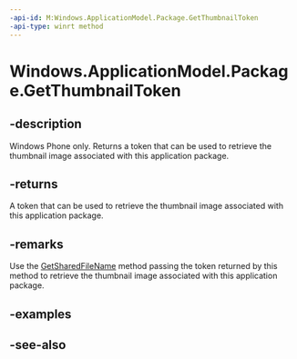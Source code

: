 ----api-id: M:Windows.ApplicationModel.Package.GetThumbnailToken
-api-type: winrt method
---<!-- Method syntaxpublic string GetThumbnailToken()--># Windows.ApplicationModel.Package.GetThumbnailToken## -descriptionWindows Phone only. Returns a token that can be used to retrieve the thumbnail image associated with this application package.## -returnsA token that can be used to retrieve the thumbnail image associated with this application package.## -remarksUse the [GetSharedFileName](http://msdn.microsoft.com/library/24fdc8cf-ded4-49f5-b73a-b79731afafcd) method passing the token returned by this method to retrieve the thumbnail image associated with this application package.## -examples## -see-also